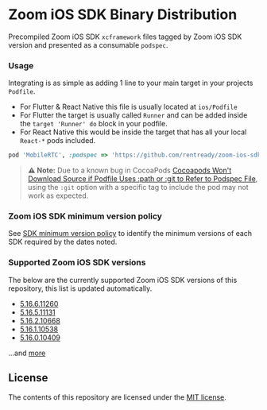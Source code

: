 # Zoom iOS SDK Binary Distribution

Precompiled Zoom iOS SDK `xcframework` files tagged by Zoom iOS SDK version and presented as a consumable `podspec`.

### Usage

Integrating is as simple as adding 1 line to your main target in your projects `Podfile`.

- For Flutter & React Native this file is usually located at `ios/Podfile`
- For Flutter the target is usually called `Runner` and can be added inside the `target 'Runner' do` block in your podfile.
- For React Native this would be inside the target that has all your local `React-*` pods included.

```ruby
pod 'MobileRTC', :podspec => 'https://github.com/rentready/zoom-ios-sdk-frameworks/raw/5.16.6.11260/MobileRTC.podspec'
```
> **⚠️ Note:** Due to a known bug in CocoaPods [Cocoapods Won't Download Source if Podfile Uses :path or :git to Refer to Podspec File](https://github.com/CocoaPods/CocoaPods/issues/11867), using the `:git` option with a specific tag to include the pod may not work as expected.

### Zoom iOS SDK minimum version policy

See [SDK minimum version policy](https://developers.zoom.us/docs/video-sdk/minimum-version) to identify the minimum versions of each SDK required by the dates noted.

### Supported Zoom iOS SDK versions

The below are the currently supported Zoom iOS SDK versions of this repository, this list is updated automatically.

<!--NEW_VERSION_PLACEHOLDER-->
- [5.16.6.11260](https://github.com/rentready/zoom-ios-sdk-frameworks/releases/tag/5.16.6.11260)
- [5.16.5.11131](https://github.com/rentready/zoom-ios-sdk-frameworks/releases/tag/5.16.5.11131)
- [5.16.2.10668](https://github.com/rentready/zoom-ios-sdk-frameworks/releases/tag/5.16.2.10668)
- [5.16.1.10538](https://github.com/rentready/zoom-ios-sdk-frameworks/releases/tag/5.16.1.10538)
- [5.16.0.10409](https://github.com/rentready/zoom-ios-sdk-frameworks/releases/tag/5.16.0.10409)

...and [more](https://github.com/rentready/zoom-ios-sdk-frameworks/tags)

## License

The contents of this repository are licensed under the
[MIT license](http://www.opensource.org/licenses/mit-license.php).